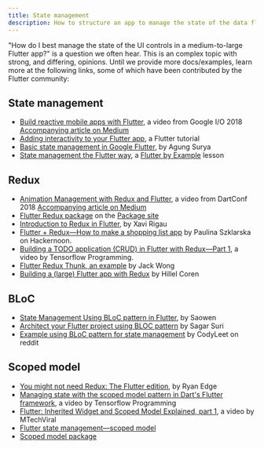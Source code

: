 ```yaml
---
title: State management
description: How to structure an app to manage the state of the data flowing through it.
---
```


"How do I best manage the state of the UI controls in a medium-to-large
Flutter app?" is a question we often hear.
This is an complex topic with strong, and differing, opinions.
Until we provide more docs/examples, learn more at the
following links, some of which have been
contributed by the Flutter community:

## State management

* [Build reactive mobile apps with Flutter](https://www.youtube.com/watch?v=RS36gBEp8OI&feature=youtu.be), a video from Google I/O 2018 [Accompanying article on Medium]({{site.flutter-medium}}/build-reactive-mobile-apps-in-flutter-companion-article-13950959e381)
* [Adding interactivity to your Flutter app](/docs/development/ui/interactive), a Flutter tutorial
* [Basic state management in Google Flutter](https://medium.com/@agungsurya/basic-state-management-in-google-flutter-6ee73608f96d), by Agung Surya
* [State management the Flutter way](https://flutterbyexample.com/state-management-the-flutter-way/), a [Flutter by Example](https://flutterbyexample.com/) lesson

## Redux

* [Animation Management with Redux and Flutter](https://www.youtube.com/watch?v=9ZkLtr0Fbgk), a video from DartConf 2018 [Accompanying article on Medium](https://medium.com/flutter-io/animation-management-with-flutter-and-flux-redux-94729e6585fa)
* [Flutter Redux package]({{site.pub}}/packages/flutter_redux) on the [Package site]({{site.pub}})
* [Introduction to Redux in Flutter](https://blog.novoda.com/introduction-to-redux-in-flutter/), by Xavi Rigau
* [Flutter + Redux&mdash;How to make a shopping list app](https://hackernoon.com/flutter-redux-how-to-make-shopping-list-app-1cd315e79b65)
  by Paulina Szklarska on Hackernoon.
* [Building a TODO application (CRUD) in Flutter with Redux&mdash;Part 1](https://www.youtube.com/watch?v=Wj216eSBBWs), a video by Tensorflow Programming.
* [Flutter Redux Thunk, an example](https://medium.com/flutterpub/flutter-redux-thunk-27c2f2b80a3b) by Jack Wong
* [Building a (large) Flutter app with Redux](https://hillelcoren.com/2018/06/01/building-a-large-flutter-app-with-redux/) by Hillel Coren

## BLoC

* [State Management Using BLoC pattern in Flutter](https://hk.saowen.com/a/fbb6e484de022173fe85248875286060ce40d069c97420bc0be49d838e19e372), 
  by Saowen
* [Architect your Flutter project using BLOC pattern](https://medium.com/flutterpub/architecting-your-flutter-project-bd04e144a8f1) by Sagar Suri
* [Example using BLoC pattern for state management](https://www.reddit.com/r/FlutterDev/comments/9b025j/example_using_bloc_pattern_for_state_management/) by CodyLeet on reddit

## Scoped model

* [You might not need Redux: The Flutter edition](https://proandroiddev.com/you-might-not-need-redux-the-flutter-edition-9c11eba006d7), by Ryan Edge
* [Managing state with the scoped model pattern in Dart's Flutter framework](https://www.youtube.com/watch?v=-MCeWP3rgI0), a video by Tensorflow Programming
* [Flutter: Inherited Widget and Scoped Model Explained, part 1](https://www.youtube.com/watch?v=j-27MZwRbFw),
  a video by MTechViral
* [Flutter state management&mdash;scoped model](https://www.youtube.com/watch?v=Oql5bU-Uvso)
* [Scoped model package](https://pub.dartlang.org/packages/scoped_model)

